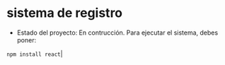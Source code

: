 <h1>sistema de registro</h1>

- Estado del proyecto: En contrucción.
Para ejecutar el sistema, debes poner:

```npm install react```|
